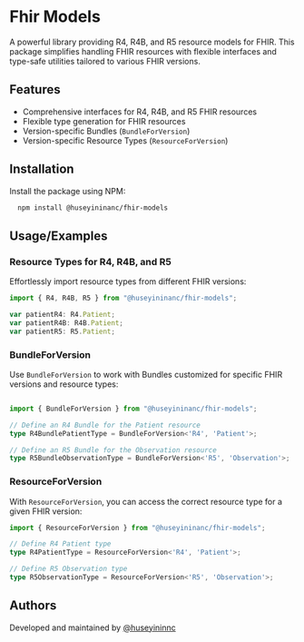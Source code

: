 # Fhir Models

A powerful library providing R4, R4B, and R5 resource models for FHIR. This package simplifies handling FHIR resources with flexible interfaces and type-safe utilities tailored to various FHIR versions.

## Features

- Comprehensive interfaces for R4, R4B, and R5 FHIR resources
- Flexible type generation for FHIR resources
- Version-specific Bundles (`BundleForVersion`)
- Version-specific Resource Types (`ResourceForVersion`)

## Installation

Install the package using NPM:

```bash
  npm install @huseyininanc/fhir-models
```

## Usage/Examples

### Resource Types for R4, R4B, and R5

Effortlessly import resource types from different FHIR versions:

```typescript
import { R4, R4B, R5 } from "@huseyininanc/fhir-models";

var patientR4: R4.Patient;
var patientR4B: R4B.Patient;
var patientR5: R5.Patient;
```

### BundleForVersion

Use `BundleForVersion` to work with Bundles customized for specific FHIR versions and resource types:

```typescript

import { BundleForVersion } from "@huseyininanc/fhir-models";

// Define an R4 Bundle for the Patient resource
type R4BundlePatientType = BundleForVersion<'R4', 'Patient'>;

// Define an R5 Bundle for the Observation resource
type R5BundleObservationType = BundleForVersion<'R5', 'Observation'>;
```

### ResourceForVersion

With `ResourceForVersion`, you can access the correct resource type for a given FHIR version:

```typescript
import { ResourceForVersion } from "@huseyininanc/fhir-models";

// Define R4 Patient type
type R4PatientType = ResourceForVersion<'R4', 'Patient'>;

// Define R5 Observation type
type R5ObservationType = ResourceForVersion<'R5', 'Observation'>;
```

## Authors

Developed and maintained by [@huseyininnc](https://github.com/huseyininnc)
